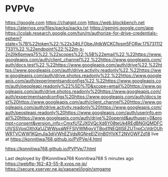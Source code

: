 # PVPVe
https://google.com https://chatgpt.com
https://web.blockbench.net
https://aternos.org/files/packs/packs.txt
https://gemini.google.com/app
https://colab.research.google.com/tun/m/authorize-for-drive-credentials-ephem?state=%7B%22token%22:%22s34tLFObeJjhtkWCKCfpsm5FORw:1757311127331%22,%22endpoint%22:%22m-s-2n2llk6pmwq75%22,%22scopes%22:%5B%22email%22,%22https://www.googleapis.com/auth/client_channel%22,%22https://www.googleapis.com/auth/docs.test%22,%22https://www.googleapis.com/auth/drive%22,%22https://www.googleapis.com/auth/drive.activity.readonly%22,%22https://www.googleapis.com/auth/drive.photos.readonly%22,%22https://www.googleapis.com/auth/experimentsandconfigs%22,%22https://www.googleapis.com/auth/peopleapi.readonly%22%5D%7D&scope=email%20https://www.googleapis.com/auth/drive.photos.readonly%20https://www.googleapis.com/auth/experimentsandconfigs%20https://www.googleapis.com/auth/docs.test%20https://www.googleapis.com/auth/client_channel%20https://www.googleapis.com/auth/drive.activity.readonly%20https://www.googleapis.com/auth/peopleapi.readonly%20https://www.googleapis.com/auth/userinfo.email%20https://www.googleapis.com/auth/drive%20openid&authuser=0&prompt=consent&version_info=CmxfU1ZJX0VQcXd6Y08teUk4REdBNGlQMDFCUlVSSVpsOXhXa1JZWWsxaWFFSlVWMjgyVTBod1NEQlllSEZUTnpCcVdrOUhWRTVCWW1KQmJIa3djVWhEZVdsRGNreElZVnB0YlVKT2NVOWFZd18
live at https://konnitiwa768.github.io/PVPVe/4.html

https://konnitiwa768.github.io/PVPVe/7.html

Last deployed by @Konnitiwa768 Konnitiwa768 5 minutes ago
https://webftp-162-43-55-8.xvps.ne.jp/
https://secure.xserver.ne.jp/xapanel/login/xmgame
